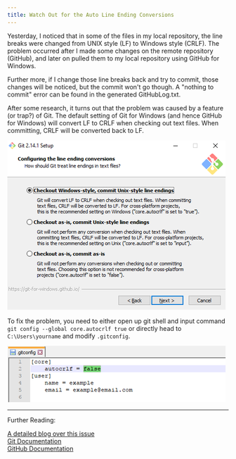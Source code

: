 ```yaml
---
title: Watch Out for the Auto Line Ending Conversions
---
```


Yesterday, I noticed that in some of the files in my local repository, the line breaks were changed from UNIX style (LF) to Windows style (CRLF). The problem occurred after I made some changes on the remote repository (GitHub), and later on pulled them to my local repository using GitHub for Windows.

Further more, if I change those line breaks back and try to commit, those changes will be noticed, but the commit won't go though. A "nothing to commit" error can be found in the generated GitHubLog.txt.

After some research, it turns out that the problem was caused by a feature (or trap?) of Git. The default setting of Git for Windows (and hence GitHub for Windows) will convert LF to CRLF when checking out text files. When committing, CRLF will be converted back to LF.

![](/images/Git%20Setup.png)

To fix the problem, you need to either open up git shell and input command `git config --global core.autocrlf true` or directly head to `C:\Users\yourname` and modify `.gitconfig`.

![](/images/gitconfig.png)

---

Further Reading:

[A detailed blog over this issue](https://github.com/cssmagic/blog/issues/22)  
[Git Documentation](https://git-scm.com/book/en/v2/Customizing-Git-Git-Configuration#__code_core_autocrlf_code)  
[GitHub Documentation](https://help.github.com/articles/dealing-with-line-endings/)
